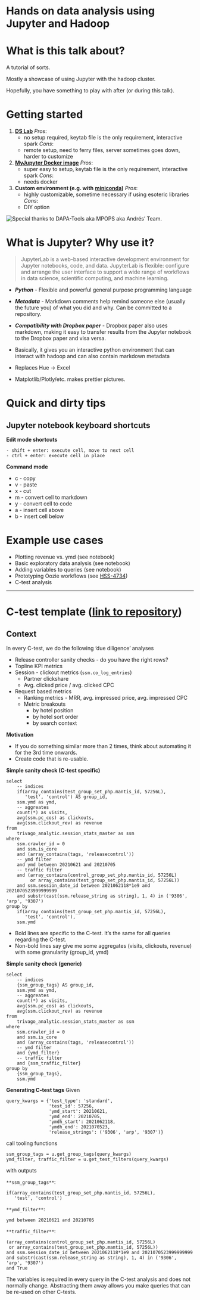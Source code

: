 # Hands on data analysis using Jupyter and Hadoop

# What is this talk about?

A tutorial of sorts.

Mostly a showcase of using Jupyter with the hadoop cluster.

Hopefully, you have something to play with after (or during this talk).


# Getting started
1. [**DS Lab**](https://lab.ds.trv.cloud/hub/home)
    *Pros*:
    - no setup required, keytab file is the only requirement, interactive spark
    *Cons*:
    - remote setup, need to ferry files, server sometimes goes down, harder to customize
2. [**MyJupyter Docker image**](https://github.com/trivago/myjupyter)
    *Pros*:
    - super easy to setup, keytab file is the only requirement, interactive spark
    *Cons*:
    - needs docker
3. **Custom environment (e.g. with** [**miniconda**](https://docs.conda.io/en/latest/miniconda.html)**)**
    *Pros*:
    - highly customizable, sometime necessary if using esoteric libraries
    *Cons*:
    - DIY option

![Special thanks to DAPA-Tools aka MPOPS aka Andrés’ Team.](https://paper-attachments.dropbox.com/s_A1BF12B3C78210718A24557EF851D90488A76523C0B1BBAECFC27AF048EAD789_1627393912679_image+1.png)



# What is Jupyter? Why use it?
> JupyterLab is a web-based interactive development environment for Jupyter notebooks, code, and data. JupyterLab is flexible: configure and arrange the user interface to support a wide range of workflows in data science, scientific computing, and machine learning.


- ***Python*** - Flexible and powerful general purpose programming language
-  ***Metadata*** - Markdown comments help remind someone else (usually the future you) of what you did and why. Can be committed to a repository.
- ***Compatibility with Dropbox paper*** - Dropbox paper also uses markdown, making it easy to transfer results from the Jupyter notebook to the Dropbox paper and visa versa.


- Basically, it gives you an interactive python environment that can interact with hadoop and can also contain markdown metadata
- Replaces Hue → Excel
- Matplotlib/Plotly/etc. makes prettier pictures.


# Quick and dirty tips
## Jupyter notebook keyboard shortcuts

**Edit mode shortcuts**

    - shift + enter: execute cell, move to next cell
    - ctrl + enter: execute cell in place

**Command mode**

- c - copy
- v - paste
- x - cut
- m - convert cell to markdown
- y - convert cell to code
- a - insert cell above
- b - insert cell below


# Example use cases
- Plotting revenue vs. ymd (see notebook)
- Basic exploratory data analysis (see notebook)
- Adding variables to queries (see notebook)
- Prototyping Oozie workflows (see [HSS-4734](https://tasks.trivago.com/browse/HSS-4734))
- C-test analysis


----------
# C-test template ([link to repository](https://github.com/trivago/ctest-template))
## Context

In every C-test, we do the following ‘due diligence’ analyses

- Release controller sanity checks - do you have the right rows?
- Topline KPI metrics
- Session - clickout metrics (`ssm.co_log_entries`)
    - Partner clickshare
    - Avg. clicked price / avg. clicked CPC
- Request based metrics
    - Ranking metrics - MRR, avg. impressed price, avg. impressed CPC
    - Metric breakouts
        - by hotel position
        - by hotel sort order
        - by search context

**Motivation**

- If you do something similar more than 2 times, think about automating it for the 3rd time onwards.
- Create code that is re-usable.

**Simple sanity check (C-test specific)**

    select
        -- indices
        if(array_contains(test_group_set_php.mantis_id, 57256L),
           'test', 'control') AS group_id,
        ssm.ymd as ymd,
        -- aggreates
        count(*) as visits,
        avg(ssm.pc_cos) as clickouts,
        avg(ssm.clickout_rev) as revenue
    from
        trivago_analytic.session_stats_master as ssm
    where
        ssm.crawler_id = 0
        and ssm.is_core
        and (array_contains(tags, 'releasecontrol'))
        -- ymd filter
        and ymd between 20210621 and 20210705
        -- traffic filter
        and (array_contains(control_group_set_php.mantis_id, 57256L)
             or array_contains(test_group_set_php.mantis_id, 57256L))
        and ssm.session_date_id between 2021062118*1e9 and 2021070523999999999
        and substr(cast(ssm.release_string as string), 1, 4) in ('9306', 'arp', '9307')
    group by    
        if(array_contains(test_group_set_php.mantis_id, 57256L),
           'test', 'control'),
        ssm.ymd
- Bold lines are specific to the C-test. It’s the same for all queries regarding the C-test.
- Non-bold lines say give me some aggregates (visits, clickouts, revenue) with some granularity (group_id, ymd)

**Simple sanity check (generic)**

    select
        -- indices
        {ssm_group_tags} AS group_id,
        ssm.ymd as ymd,
        -- aggreates
        count(*) as visits,
        avg(ssm.pc_cos) as clickouts,
        avg(ssm.clickout_rev) as revenue
    from
        trivago_analytic.session_stats_master as ssm
    where
        ssm.crawler_id = 0
        and ssm.is_core
        and (array_contains(tags, 'releasecontrol'))
        -- ymd filter
        and {ymd_filter}
        -- traffic filter
        and {ssm_traffic_filter}
    group by
        {ssm_group_tags},
        ssm.ymd

**Generating C-test tags**
Given

    query_kwargs = {'test_type': 'standard',
                    'test_id': 57256,
                    'ymd_start': 20210621,
                    'ymd_end': 20210705,
                    'ymdh_start': 2021062118,
                    'ymdh_end': 2021070523,
                    'release_strings': ('9306', 'arp', '9307')}

call tooling functions

    ssm_group_tags = u.get_group_tags(query_kwargs)
    ymd_filter, traffic_filter = u.get_test_filters(query_kwargs)

with outputs

`**ssm_group_tags**`:

    if(array_contains(test_group_set_php.mantis_id, 57256L),
       'test', 'control')

`**ymd_filter**`:

    ymd between 20210621 and 20210705

`**traffic_filter**`:

    (array_contains(control_group_set_php.mantis_id, 57256L)
     or array_contains(test_group_set_php.mantis_id, 57256L))
    and ssm.session_date_id between 2021062118*1e9 and 2021070523999999999
    and substr(cast(ssm.release_string as string), 1, 4) in ('9306', 'arp', '9307')
    and True

The variables is required in every query in the C-test analysis and does not normally change.
Abstracting them away allows you make queries that can be re-used on other C-tests.

